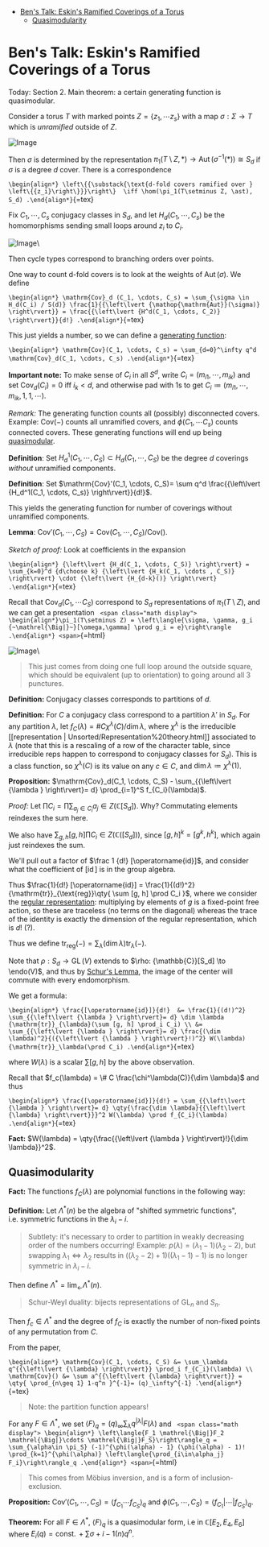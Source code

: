 -   [Ben's Talk: Eskin's Ramified Coverings of a Torus](#bens-talk-eskins-ramified-coverings-of-a-torus)
    -   [Quasimodularity](#quasimodularity)














# Ben's Talk: Eskin's Ramified Coverings of a Torus

Today: Section 2. Main theorem: a certain generating function is quasimodular.

Consider a torus $T$ with marked points $Z = \left\{{z_1, \cdots z_s}\right\}$ with a map $\sigma: \Sigma \to T$ which is *unramified* outside of $Z$.

![Image](figures/2020-01-30-14:04.png)

Then $\sigma$ is determined by the representation $\pi_1(T\setminus Z, \ast) \to \mathop{\mathrm{Aut}}(\sigma^{-1}(\ast)) \cong S_d$ if $\sigma$ is a degree $d$ cover. There is a correspondence

`\begin{align*}
\left\{{\substack{\text{d-fold covers ramified over } \left\{{z_i}\right\}}}\right\} 
\iff
\hom(\pi_1(T\setminus Z, \ast), S_d)
.\end{align*}`{=tex}

Fix $C_1, \cdots, C_s$ conjugacy classes in $S_d$, and let $H_d(C_1, \cdots, C_s)$ be the homomorphisms sending small loops around $z_i$ to $C_i$.

![Image](figures/2020-01-30-14:09.png)\

Then cycle types correspond to branching orders over points.

One way to count d-fold covers is to look at the weights of $\mathop{\mathrm{Aut}}(\sigma)$. We define

`\begin{align*}
\mathrm{Cov}_d (C_1, \cdots, C_s) = \sum_{\sigma \in H_d(C_i) / S(d)} \frac{1}{{\left\lvert {\mathop{\mathrm{Aut}}(\sigma)} \right\rvert}} = \frac{{\left\lvert {H^d(C_1, \cdots, C_2)} \right\rvert}}{d!}
.\end{align*}`{=tex}

This just yields a number, so we can define a [generating function](generating%20function):

`\begin{align*}
\mathrm{Cov}(C_1, \cdots, C_s) = \sum_{d=0}^\infty q^d \mathrm{Cov}_d(C_1, \cdots, C_s)
.\end{align*}`{=tex}

**Important note:** To make sense of $C_i$ in all $S^d$, write $C_i = (m_{i1}, \cdots , m_{ik})$ and set $\mathrm{Cov}_d(C_i) = 0$ iff $i_k < d$, and otherwise pad with 1s to get $C_i \coloneqq(m_{i1}, \cdots, m_{ik}, 1, 1, \cdots)$.

*Remark:* The generating function counts all (possibly) disconnected covers. Example: $\mathrm{Cov}({-})$ counts all unramified covers, and $\phi(C_1, \cdots C_s)$ counts connected covers. These generating functions will end up being [quasimodular](quasimodular).

**Definition**: Set $H_d^1(C_1, \cdots, C_S) \subset H_d(C_1, \cdots, C_S)$ be the degree $d$ coverings *without* unramified components.

**Definition**: Set $\mathrm{Cov}'(C_1, \cdots, C_S)= \sum q^d \frac{{\left\lvert {H_d^1(C_1, \cdots, C_s)} \right\rvert}}{d!}$.

This yields the generating function for number of coverings without unramified components.

**Lemma**: $\mathrm{Cov}' (C_1, \cdots, C_S) = \mathrm{Cov}(C_1, \cdots, C_S) / \mathrm{Cov}()$.

*Sketch of proof:* Look at coefficients in the expansion

`\begin{align*}
{\left\lvert {H_d(C_1, \cdots, C_S)} \right\rvert} = \sum_{k=0}^d {d\choose k} {\left\lvert {H_k(C_1, \cdots , C_S)} \right\rvert} \cdot {\left\lvert {H_{d-k}()} \right\rvert}
.\end{align*}`{=tex}

Recall that $\mathrm{Cov}_d(C_1, \cdots C_S)$ correspond to $S_d$ representations of $\pi_1(T\setminus Z)$, and we can get a presentation `
<span class="math display">
\begin{align*}\pi_1(T\setminus Z) = \left\langle{\sigma, \gamma, g_i {~\mathrel{\Big|}~}[\omega,\gamma] \prod g_i = e}\right\rangle
.\end{align*}
<span>`{=html}

![Image](figures/2020-01-30-14:33.png)\

> This just comes from doing one full loop around the outside square, which should be equivalent (up to orientation) to going around all 3 punctures.

**Definition:** Conjugacy classes corresponds to partitions of $d$.

**Definition:** For $C$ a conjugacy class correspond to a partition $\lambda'$ in $S_d$. For any partition $\lambda$, let $f_C(\lambda) = \# C \chi^\lambda(C) / \dim \lambda$, where $\chi^\lambda$ is the irreducible [[representation | Unsorted/Representation%20theory.html]] associated to $\lambda$ (note that this is a rescaling of a row of the character table, since irreducible reps happen to correspond to conjugacy classes for $S_d$). This is a class function, so $\chi^\lambda(C)$ is its value on any $c\in C$, and $\dim \lambda \coloneqq\chi^\lambda(1)$.

**Proposition:** $\mathrm{Cov}_d(C_1, \cdots, C_S) - \sum_{{\left\lvert {\lambda } \right\rvert}= d} \prod_{i=1}^S f_{C_i}(\lambda)$.

*Proof:* Let $\prod C_i = \prod \sum_{a_j\in C_i} a_j \in Z({\mathbb{C}}[S_d])$. Why? Commutating elements reindexes the sum here.

We also have $\sum_{g, h} [g, h] \prod C_i \in Z({\mathbb{C}}([S_d]))$, since $[g ,h]^k = [g^k, h^k]$, which again just reindexes the sum.

We'll pull out a factor of $\frac 1 {d!} [\operatorname{id}]$, and consider what the coefficient of $[\operatorname{id}]$ is in the group algebra.

Thus $\frac{1}{d!} [\operatorname{id}] = \frac{1}{(d!)^2} {\mathrm{tr}}_{\text{reg}}\qty{ \sum [g, h] \prod C_i }$, where we consider the [regular representation](regular%20representation): multiplying by elements of $g$ is a fixed-point free action, so these are traceless (no terms on the diagonal) whereas the trace of the identity is exactly the dimension of the regular representation, which is $d!$ (?).

Thus we define ${\mathrm{tr}}_{\text{reg}}({-}) = \sum_{\lambda} (\dim \lambda) {\mathrm{tr}}_\lambda({-})$.

Note that $\rho: S_d \to \operatorname{GL}(V)$ extends to $\rho: {\mathbb{C}}[S_d] \to \endo(V)$, and thus by [Schur's Lemma](Schur's%20Lemma), the image of the center will commute with every endomorphism.

We get a formula:

`\begin{align*}
\frac{[\operatorname{id}]}{d!} 
&= \frac{1}{(d!)^2} \sum_{{\left\lvert {\lambda } \right\rvert}= d} \dim \lambda {\mathrm{tr}}_{\lambda}(\sum [g, h] \prod_i C_i) \\
&= \sum_{{\left\lvert {\lambda } \right\rvert}= d} \frac{(\dim \lambda)^2}{({\left\lvert {\lambda } \right\rvert}!)^2} W(\lambda) {\mathrm{tr}}_\lambda(\prod C_i)
.\end{align*}`{=tex}

where $W(\lambda)$ is a scalar $\sum [g, h]$ by the above observation.

Recall that $f_c(\lambda) = \# C \frac{\chi^\lambda(C)}{\dim \lambda}$ and thus

`\begin{align*}
\frac{[\operatorname{id}]}{d!} = \sum_{{\left\lvert {\lambda } \right\rvert}= d} \qty{\frac{\dim \lambda}{{\left\lvert {\lambda} \right\rvert}}}^2 W(\lambda) \prod f_{C_i}(\lambda)
.\end{align*}`{=tex}

**Fact:** $W(\lambda) = \qty{\frac{{\left\lvert {\lambda } \right\rvert}!}{\dim \lambda}}^2$.

## Quasimodularity

**Fact:** The functions $f_C(\lambda)$ are polynomial functions in the following way:

**Definition:** Let $\Lambda^*(n)$ be the algebra of "shifted symmetric functions", i.e. symmetric functions in the $\lambda_i - i$.

> Subtlety: it's necessary to order to partition in weakly decreasing order of the numbers occurring! Example: $p(\lambda) = (\lambda_1 - 1)(\lambda_2 - 2)$, but swapping $\lambda_1 \iff \lambda_2$ results in $((\lambda_2 - 2) + 1)((\lambda_1 - 1) - 1)$ is no longer symmetric in $\lambda_i - i$.

Then define $\Lambda^* = \lim_{\leftarrow} \Lambda^*(n)$.

> Schur-Weyl duality: bijects representations of $\operatorname{GL}_n$ and $S_n$.

Then $f_c \in \Lambda^*$ and the degree of $f_C$ is exactly the number of non-fixed points of any permutation from $C$.

From the paper,

`\begin{align*}
\mathrm{Cov}(C_1, \cdots, C_S) &= \sum_\lambda q^{{\left\lvert {\lambda} \right\rvert}} \prod_i f_{C_i}(\lambda) \\
\mathrm{Cov}() &= \sum a^{{\left\lvert {\lambda} \right\rvert}} = \qty{ \prod_{n\geq 1} 1-q^n }^{-1}= (q)_\infty^{-1}
.\end{align*}`{=tex}

> Note: the partition function appears!

For any $F\in \Lambda^*$, we set $\left\langle{F}\right\rangle_q = (q)_\infty \sum_\lambda q^{{\left\lvert {\lambda} \right\rvert}} F(\lambda)$ and `
<span class="math display">
\begin{align*}
\left\langle{F_1 \mathrel{\Big|}F_2 \mathrel{\Big|}\cdots \mathrel{\Big|}F_S}\right\rangle_q = \sum_{\alpha\in \pi_S} (-1)^{\phi(\alpha) - 1} (\phi(\alpha) - 1)! \prod_{k=1}^{\phi(\alpha)} \left\langle{\prod_{i\in\alpha_j} F_i}\right\rangle_q
.\end{align*}
<span>`{=html}

> This comes from Möbius inversion, and is a form of inclusion-exclusion.

**Proposition:** $\mathrm{Cov}'(C_1, \cdots, C_S) = \left\langle{f_{C_1} \cdots f_{C_S}}\right\rangle_q$ and $\phi(C_1, \cdots, C_S) = \left\langle{f_{C_1} \mathrel{\Big|}\cdots \mathrel{\Big|}f_{C_S}}\right\rangle_q$.

**Theorem:** For all $F\in \Lambda^*$, $\left\langle{F}\right\rangle_q$ is a quasimodular form, i.e in ${\mathbb{C}}[E_2, E_4, E_6]$ where $E_i(q) = {\operatorname{const.}}+ \sum \sigma+{i-1} (n) q^n$.
